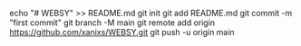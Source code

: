 echo "# WEBSY" >> README.md
git init
git add README.md
git commit -m "first commit"
git branch -M main
git remote add origin https://github.com/xanixs/WEBSY.git
git push -u origin main
